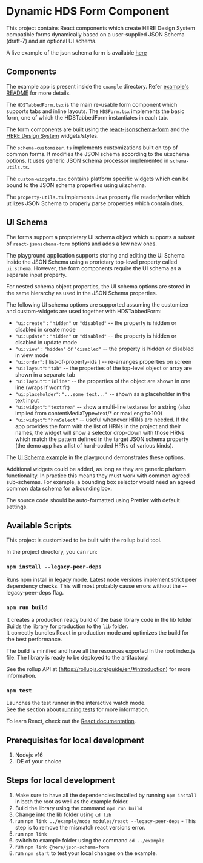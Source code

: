 # Dynamic HDS Form Component

This project contains React components which create HERE Design System compatible forms dynamically based on a user-supplied JSON Schema (draft-7) and an optional UI schema.

A live example of the json schema form is available [here](https://olp.pages.gitlab.in.here.com/project-real/json-schema-form/)

## Components

The example app is present inside the `example` directory. Refer [example's README](example/README.md) for more details.

The `HDSTabbedForm.tsx` is the main re-usable form component which supports tabs and inline layouts.
The `HDSForm.tsx` implements the basic form, one of which the HDSTabbedForm instantiates in each tab.

The form components are built using the [react-jsonschema-form](https://github.com/rjsf-team/react-jsonschema-form) and the [HERE Design System](https://design.pages.gitlab.in.here.com/here-design-system/portal/hds-temporary-home-page/) widgets/styles.

The `schema-customizer.ts` implements customizations built on top of common forms. It modifies the JSON schema according to the ui:schema options. It uses generic JSON schema processor implemented in `schema-utils.ts`.

The `custom-widgets.tsx` contains platform specific widgets which can be bound to the JSON schema properties using ui:schema.

The `property-utils.ts` implements Java property file reader/writer which utilizes JSON Schema to properly parse properties which contain dots.

## UI Schema

The forms support a proprietary UI schema object which supports a subset of `react-jsonschema-form` options and adds a few new ones.

The playground application supports storing and editing the UI Schema inside the JSON Schema using a prorietary top-level property called `ui:schema`. However, the form components require the UI schema as a separate input property.

For nested schema object properties, the UI schema options are stored in the same hierarchy as used in the JSON Schema properties.

The following UI schema options are supported assuming the customizer and custom-widgets are used together with HDSTabbedForm:

- `"ui:create"` : `"hidden"` or `"disabled"`
  -- the property is hidden or disabled in create mode
- `"ui:update"` : `"hidden"` or `"disabled"`
  -- the property is hidden or disabled in update mode
- `"ui:view"` : `"hidden"` or `"disabled"`
  -- the property is hidden or disabled in view mode
- `"ui:order"`: [ list-of-property-ids ]
  -- re-arranges properties on screen
- `"ui:layout"`: `"tab"`
  -- the properties of the top-level object or array are shown in a separate tab
- `"ui:layout"`: `"inline"`
  -- the properties of the object are shown in one line (wraps if wont fit)
- `"ui:placeholder"`: `"...some text..."`
  -- shown as a placeholder in the text input
- `"ui:widget"`: `"textarea"`
  -- show a multi-line textarea for a string (also implied from contentMediaType=text/\* or maxLength>100)
- `"ui:widget"`: `"hrnSelect"`
  -- useful whenever HRNs are needed. If the app provides the form with the list of HRNs in the project and their names, the widget will show a selector drop-down with those HRNs which match the pattern defined in the target JSON schema property (the demo app has a list of hard-coded HRNs of various kinds).

The [UI Schema example](https://perf.ad.here.com/jarikarj/hdsform-tabbed/?example=UI+Schema) in the playground demonstrates these options.

Additional widgets could be added, as long as they are generic platform functionality. In practice this means they must work with common agreed sub-schemas. For example, a bounding box selector would need an agreed common data schema for a bounding box.

The source code should be auto-formatted using Prettier with default settings.

## Available Scripts

This project is customized to be built with the rollup build tool.

In the project directory, you can run:

### `npm install --legacy-peer-deps`

Runs npm install in legacy mode. Latest node versions implement strict peer dependency checks. This will most probably cause errors without the --legacy-peer-deps flag.

### `npm run build`

It creates a production ready build of the base library code in the lib folder
Builds the library for production to the `lib` folder.\
It correctly bundles React in production mode and optimizes the build for the best performance.

The build is minified and have all the resources exported in the root index.js file.
The library is ready to be deployed to the artifactory!

See the rollup API at (https://rollupjs.org/guide/en/#introduction) for more information.

### `npm test`

Launches the test runner in the interactive watch mode.\
See the section about [running tests](https://facebook.github.io/create-react-app/docs/running-tests) for more information.

To learn React, check out the [React documentation](https://reactjs.org/).

## Prerequisites for local development

1. Nodejs v16
2. IDE of your choice

## Steps for local development

1. Make sure to have all the dependencies installed by running `npm install` in both the root as well as the example folder.
2. Build the library using the command `npm run build`
3. Change into the lib folder using `cd lib`
4. run `npm link ../example/node_modules/react --legacy-peer-deps` - This step is to remove the mismatch react versions error.
5. run `npm link`
6. switch to example folder using the command `cd ../example`
7. run `npm link @here/json-schema-form`
8. run `npm start` to test your local changes on the example.
